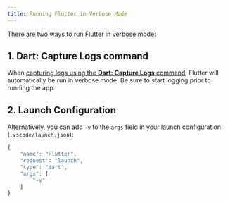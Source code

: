 ```yaml
---
title: Running Flutter in Verbose Mode
---
```


There are two ways to run Flutter in verbose mode:

## 1. Dart: Capture Logs command

When [capturing logs using the **Dart: Capture Logs** command](/docs/logging/#capture-logs-command), Flutter will automatically be run in verbose mode. Be sure to start logging prior to running the app.


## 2. Launch Configuration

Alternatively, you can add `-v` to the `args` field in your launch configuration (`.vscode/launch.json`):

```js
{
	"name": "Flutter",
	"request": "launch",
	"type": "dart",
	"args": [
		"-v"
	]
}
```
